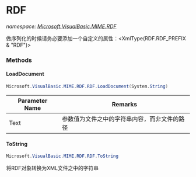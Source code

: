 ﻿# RDF
_namespace: <a href="#" onClick="load('/docs/Microsoft.VisualBasic.MIME.RDF/index.md')">Microsoft.VisualBasic.MIME.RDF</a>_

做序列化的时候请务必要添加一个自定义的属性：<XmlType(RDF.RDF_PREFIX & "RDF")>



### Methods

#### LoadDocument
```csharp
Microsoft.VisualBasic.MIME.RDF.RDF.LoadDocument(System.String)
```


|Parameter Name|Remarks|
|--------------|-------|
|Text|参数值为文件之中的字符串内容，而非文件的路径|


#### ToString
```csharp
Microsoft.VisualBasic.MIME.RDF.RDF.ToString
```
将RDF对象转换为XML文件之中的字符串


